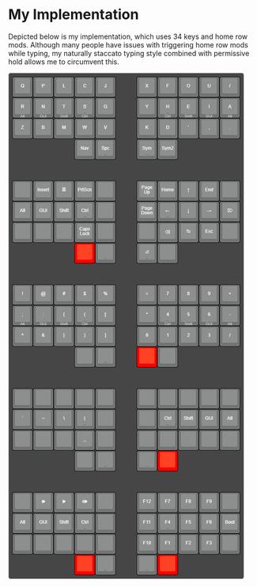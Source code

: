 # My Implementation
Depicted below is my implementation, which uses 34 keys and home row mods. Although many people have issues with triggering home row mods while typing, my naturally staccato typing style combined with permissive hold allows me to circumvent this.

![KLE](https://github.com/CTGAP/ctgap-keyboard-layout/blob/main/kle/kle.png?raw=true)
